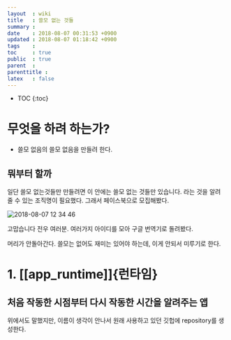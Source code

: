 ```yaml
---
layout  : wiki
title   : 쓸모 없는 것들
summary : 
date    : 2018-08-07 00:31:53 +0900
updated : 2018-08-07 01:18:42 +0900
tags    : 
toc     : true
public  : true
parent  : 
parenttitle : 
latex   : false
---
```

* TOC
{:toc}

# 무엇을 하려 하는가?
- 쓸모 없음의 쓸모 없음을 만들려 한다.

## 뭐부터 할까
일단 쓸모 없는것들만 만들려면 이 안에는 쓸모 없는 것들만 있습니다. 라는 것을 알려 줄 수 있는 조직명이 필요했다. 그래서 페이스북으로 모집해봤다.

![2018-08-07 12 34 46](https://user-images.githubusercontent.com/3011832/43726344-e12aa19a-99d9-11e8-9f25-9914eb68e2c6.png)

고맙습니다 전우 여러분.
여러가지 아이디를 모아 구글 번역기로 돌려봤다.

머리가 안돌아간다. 쓸모는 없어도 재미는 있어야 하는데, 이게 안되서 미루기로 한다.

# 1. [[app_runtime]]{런타임} 
## 처음 작동한 시점부터 다시 작동한 시간을 알려주는 앱
위에서도 말했지만, 이름이 생각이 안나서 원래 사용하고 있던 깃헙에 repository를 생성한다.

